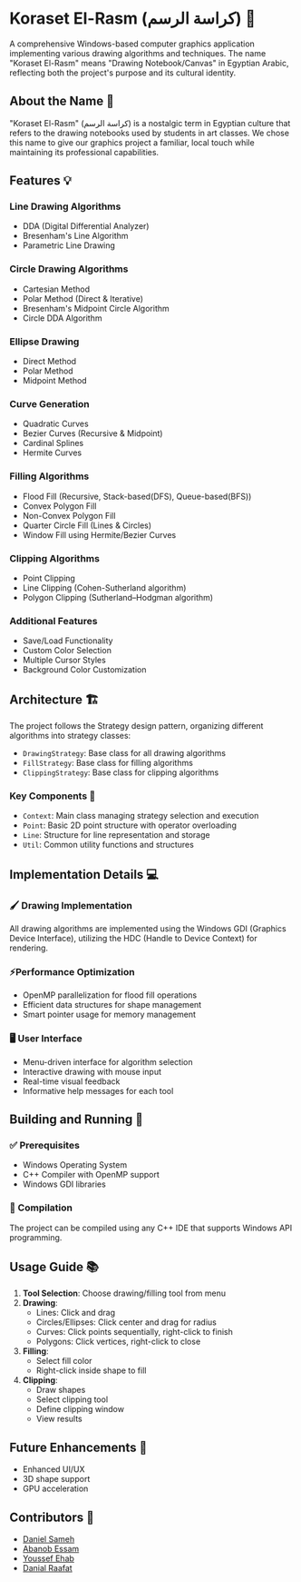 # Koraset El-Rasm (كراسة الرسم) 🎨

A comprehensive Windows-based computer graphics application implementing various drawing algorithms and techniques. The name "Koraset El-Rasm" means "Drawing Notebook/Canvas" in Egyptian Arabic, reflecting both the project's purpose and its cultural identity.

## About the Name 📖
"Koraset El-Rasm" (كراسة الرسم) is a nostalgic term in Egyptian culture that refers to the drawing notebooks used by students in art classes. We chose this name to give our graphics project a familiar, local touch while maintaining its professional capabilities.

## Features 💡

### Line Drawing Algorithms
- DDA (Digital Differential Analyzer)
- Bresenham's Line Algorithm
- Parametric Line Drawing

### Circle Drawing Algorithms
- Cartesian Method
- Polar Method (Direct & Iterative)
- Bresenham's Midpoint Circle Algorithm
- Circle DDA Algorithm

### Ellipse Drawing
- Direct Method
- Polar Method
- Midpoint Method

### Curve Generation
- Quadratic Curves
- Bezier Curves (Recursive & Midpoint)
- Cardinal Splines
- Hermite Curves

### Filling Algorithms
- Flood Fill (Recursive, Stack-based(DFS), Queue-based(BFS))
- Convex Polygon Fill
- Non-Convex Polygon Fill
- Quarter Circle Fill (Lines & Circles)
- Window Fill using Hermite/Bezier Curves

### Clipping Algorithms
- Point Clipping
- Line Clipping (Cohen-Sutherland algorithm)
- Polygon Clipping (Sutherland–Hodgman algorithm)

### Additional Features
- Save/Load Functionality
- Custom Color Selection
- Multiple Cursor Styles
- Background Color Customization

## Architecture 🏗️

The project follows the Strategy design pattern, organizing different algorithms into strategy classes:

- `DrawingStrategy`: Base class for all drawing algorithms
- `FillStrategy`: Base class for filling algorithms
- `ClippingStrategy`: Base class for clipping algorithms

### Key Components 🔑

- `Context`: Main class managing strategy selection and execution
- `Point`: Basic 2D point structure with operator overloading
- `Line`: Structure for line representation and storage
- `Util`: Common utility functions and structures

## Implementation Details 💻

### 🖌️ Drawing Implementation 
All drawing algorithms are implemented using the Windows GDI (Graphics Device Interface), utilizing the HDC (Handle to Device Context) for rendering.

### ⚡Performance Optimization 
- OpenMP parallelization for flood fill operations
- Efficient data structures for shape management
- Smart pointer usage for memory management

### 🖥️ User Interface 
- Menu-driven interface for algorithm selection
- Interactive drawing with mouse input
- Real-time visual feedback
- Informative help messages for each tool

## Building and Running 🚀

### ✅ Prerequisites 
- Windows Operating System
- C++ Compiler with OpenMP support
- Windows GDI libraries

### 🔨 Compilation 
The project can be compiled using any C++ IDE that supports Windows API programming.

## Usage Guide 📚

1. **Tool Selection**: Choose drawing/filling tool from menu
2. **Drawing**:
   - Lines: Click and drag
   - Circles/Ellipses: Click center and drag for radius
   - Curves: Click points sequentially, right-click to finish
   - Polygons: Click vertices, right-click to close
3. **Filling**:
   - Select fill color
   - Right-click inside shape to fill
4. **Clipping**:
   - Draw shapes
   - Select clipping tool
   - Define clipping window
   - View results

## Future Enhancements 🔮

- Enhanced UI/UX
- 3D shape support
- GPU acceleration


## Contributors 👥

- [Daniel Sameh](https://github.com/Daniel-Sameh)
- [Abanob Essam](https://github.com/AbanobEssam19) 
- [Youssef Ehab](https://github.com/YoussefEhab2)
- [Danial Raafat](https://github.com/DannyRaafat)
